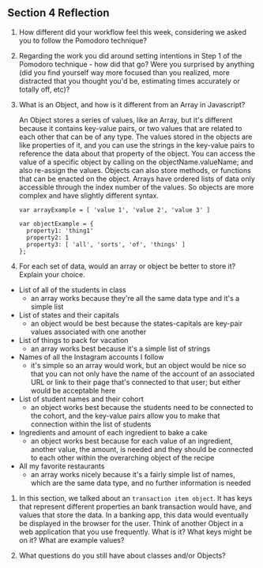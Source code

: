 ## Section 4 Reflection

1. How different did your workflow feel this week, considering we asked you to follow the Pomodoro technique?

1. Regarding the work you did around setting intentions in Step 1 of the Pomodoro technique - how did that go? Were you surprised by anything (did you find yourself way more focused than you realized, more distracted that you thought you'd be, estimating times accurately or totally off, etc)?

1. What is an Object, and how is it different from an Array in Javascript?

    An Object stores a series of values, like an Array, but it's different because it contains key-value pairs, or two values that are related to each other that can be of any type. The values stored in the objects are like properties of it, and you can use the strings in the key-value pairs to reference the data about that property of the object. You can access the value of a specific object by calling on the objectName.valueName; and also re-assign the values. Objects can also store methods, or functions that can be enacted on the object. Arrays have ordered lists of data only accessible through the index number of the values. So objects are more complex and have slightly different syntax.

    ```
    var arrayExample = [ 'value 1', 'value 2', 'value 3' ]

    var objectExample = {
      property1: 'thing1'
      property2: 1
      property3: [ 'all', 'sorts', 'of', 'things' ]
    };
    ```
1. For each set of data, would an array or object be better to store it? Explain your choice.

  * List of all of the students in class
      * an array works because they're all the same data type and it's a simple list
  * List of states and their capitals
      * an object would be best because the states-capitals are key-pair values associated with one another
  * List of things to pack for vacation
      * an array works best because it's a simple list of strings
  * Names of all the Instagram accounts I follow
      * it's simple so an array would work, but an object would be nice so that you can not only have the name of the account of an associated URL or link to their page that's connected to that user; but either would be acceptable here
  * List of student names and their cohort
      * an object works best because the students need to be connected to the cohort, and the key-value pairs allow you to make that connection within the list of students
  * Ingredients and amount of each ingredient to bake a cake
      * an object works best because for each value of an ingredient, another value, the amount, is needed and they should be connected to each other within the overarching object of the recipe
  * All my favorite restaurants
      * an array works nicely because it's a fairly simple list of names, which are the same data type, and no further information is needed

1. In this section, we talked about an `transaction item object`. It has keys that represent different properties an bank transaction would have, and values that store the data. In a banking app, this data would eventually be displayed in the browser for the user. Think of another Object in a web application that you use frequently. What is it? What keys might be on it? What are example values?

1. What questions do you still have about classes and/or Objects?
